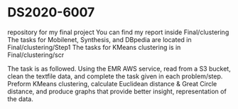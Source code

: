 # DS2020-6007
repository for my final project
You can find my report inside Final/clustering
The tasks for Mobilenet, Synthesis, and DBpedia are located in Final/clustering/Step1
The tasks for KMeans clustering is in Final/clustering/scr

The task is as followed. Using the EMR AWS service, read from a S3 bucket, clean the textfile data, and complete the task given in each problem/step. Preform KMeans clustering, calculate Euclidean distance & Great Circle distance, and produce graphs that provide better insight, representation of the data.

